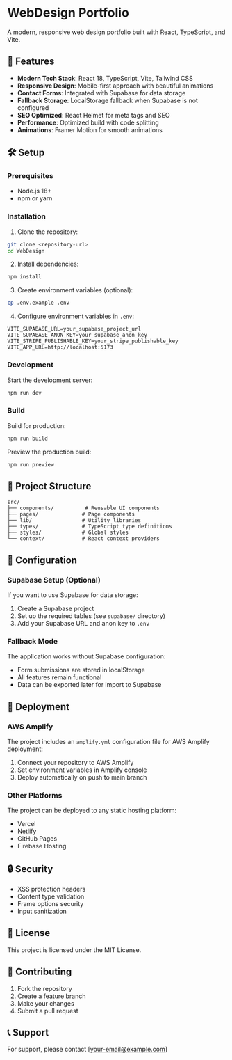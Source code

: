 # WebDesign Portfolio

A modern, responsive web design portfolio built with React, TypeScript, and Vite.

## 🚀 Features

- **Modern Tech Stack**: React 18, TypeScript, Vite, Tailwind CSS
- **Responsive Design**: Mobile-first approach with beautiful animations
- **Contact Forms**: Integrated with Supabase for data storage
- **Fallback Storage**: LocalStorage fallback when Supabase is not configured
- **SEO Optimized**: React Helmet for meta tags and SEO
- **Performance**: Optimized build with code splitting
- **Animations**: Framer Motion for smooth animations

## 🛠️ Setup

### Prerequisites

- Node.js 18+ 
- npm or yarn

### Installation

1. Clone the repository:
```bash
git clone <repository-url>
cd WebDesign
```

2. Install dependencies:
```bash
npm install
```

3. Create environment variables (optional):
```bash
cp .env.example .env
```

4. Configure environment variables in `.env`:
```env
VITE_SUPABASE_URL=your_supabase_project_url
VITE_SUPABASE_ANON_KEY=your_supabase_anon_key
VITE_STRIPE_PUBLISHABLE_KEY=your_stripe_publishable_key
VITE_APP_URL=http://localhost:5173
```

### Development

Start the development server:
```bash
npm run dev
```

### Build

Build for production:
```bash
npm run build
```

Preview the production build:
```bash
npm run preview
```

## 📁 Project Structure

```
src/
├── components/          # Reusable UI components
├── pages/              # Page components
├── lib/                # Utility libraries
├── types/              # TypeScript type definitions
├── styles/             # Global styles
└── context/            # React context providers
```

## 🔧 Configuration

### Supabase Setup (Optional)

If you want to use Supabase for data storage:

1. Create a Supabase project
2. Set up the required tables (see `supabase/` directory)
3. Add your Supabase URL and anon key to `.env`

### Fallback Mode

The application works without Supabase configuration:
- Form submissions are stored in localStorage
- All features remain functional
- Data can be exported later for import to Supabase

## 🚀 Deployment

### AWS Amplify

The project includes an `amplify.yml` configuration file for AWS Amplify deployment:

1. Connect your repository to AWS Amplify
2. Set environment variables in Amplify console
3. Deploy automatically on push to main branch

### Other Platforms

The project can be deployed to any static hosting platform:
- Vercel
- Netlify
- GitHub Pages
- Firebase Hosting

## 🔒 Security

- XSS protection headers
- Content type validation
- Frame options security
- Input sanitization

## 📝 License

This project is licensed under the MIT License.

## 🤝 Contributing

1. Fork the repository
2. Create a feature branch
3. Make your changes
4. Submit a pull request

## 📞 Support

For support, please contact [your-email@example.com]